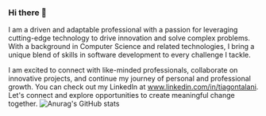 ### Hi there 👋

I am a driven and adaptable professional with a passion for leveraging cutting-edge technology to drive innovation and solve complex problems. With a background in Computer Science and related technologies, I bring a unique blend of skills in software development to every challenge I tackle.

I am excited to connect with like-minded professionals, collaborate on innovative projects, and continue my journey of personal and professional growth. You can check out my LinkedIn at www.linkedin.com/in/tiagontalani. Let's connect and explore opportunities to create meaningful change together.
![Anurag's GitHub stats](https://github-readme-stats.vercel.app/api?username=thiago-Coderr&theme=dark&show_icons=true)
